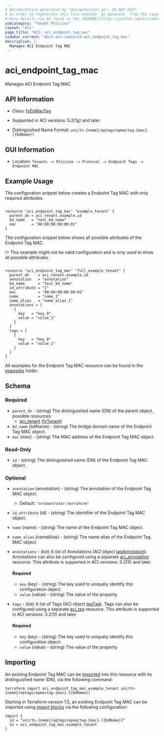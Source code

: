 ```yaml
---
# Documentation generated by "gen/generator.go"; DO NOT EDIT.
# In order to regenerate this file execute `go generate` from the repository root.
# More details can be found in the [README](https://github.com/CiscoDevNet/terraform-provider-aci/blob/master/README.md).
subcategory: "Tenant Policies"
layout: "aci"
page_title: "ACI: aci_endpoint_tag_mac"
sidebar_current: "docs-aci-resource-aci_endpoint_tag_mac"
description: |-
  Manages ACI Endpoint Tag MAC
---
```


# aci_endpoint_tag_mac #

Manages ACI Endpoint Tag MAC



## API Information ##

* Class: [fvEpMacTag](https://pubhub.devnetcloud.com/media/model-doc-latest/docs/app/index.html#/objects/fvEpMacTag/overview)

* Supported in ACI versions: 5.2(1g) and later.

* Distinguished Name Format: `uni/tn-{name}/eptags/epmactag-{mac}-[{bdName}]`

## GUI Information ##

* Location: `Tenants -> Policies -> Protocol -> Endpoint Tags -> Endpoint MAC`

## Example Usage ##

The configuration snippet below creates a Endpoint Tag MAC with only required attributes.

```hcl

resource "aci_endpoint_tag_mac" "example_tenant" {
  parent_dn = aci_tenant.example.id
  bd_name   = "test_bd_name"
  mac       = "00:00:00:00:00:01"
}

```
The configuration snippet below shows all possible attributes of the Endpoint Tag MAC.

!> This example might not be valid configuration and is only used to show all possible attributes.

```hcl

resource "aci_endpoint_tag_mac" "full_example_tenant" {
  parent_dn    = aci_tenant.example.id
  annotation   = "annotation"
  bd_name      = "test_bd_name"
  id_attribute = "1"
  mac          = "00:00:00:00:00:01"
  name         = "name_1"
  name_alias   = "name_alias_1"
  annotations = [
    {
      key   = "key_0"
      value = "value_1"
    }
  ]
  tags = [
    {
      key   = "key_0"
      value = "value_1"
    }
  ]
}

```

All examples for the Endpoint Tag MAC resource can be found in the [examples](https://github.com/CiscoDevNet/terraform-provider-aci/tree/master/examples/resources/aci_endpoint_tag_mac) folder.

## Schema ##

### Required ###

* `parent_dn` - (string) The distinguished name (DN) of the parent object, possible resources:
  - [aci_tenant](https://registry.terraform.io/providers/CiscoDevNet/aci/latest/docs/resources/tenant) ([fvTenant](https://pubhub.devnetcloud.com/media/model-doc-latest/docs/app/index.html#/objects/fvTenant/overview))
* `bd_name` (bdName) - (string) The bridge domain name of the Endpoint Tag MAC object.
* `mac` (mac) - (string) The MAC address of the Endpoint Tag MAC object.

### Read-Only ###

* `id` - (string) The distinguished name (DN) of the Endpoint Tag MAC object.

### Optional ###

* `annotation` (annotation) - (string) The annotation of the Endpoint Tag MAC object.
  - Default: `"orchestrator:terraform"`
* `id_attribute` (id) - (string) The identifier of the Endpoint Tag MAC object.
* `name` (name) - (string) The name of the Endpoint Tag MAC object.
* `name_alias` (nameAlias) - (string) The name alias of the Endpoint Tag MAC object.
* `annotations` - (list) A list of Annotations (ACI object [tagAnnotation](https://pubhub.devnetcloud.com/media/model-doc-latest/docs/app/index.html#/objects/tagAnnotation/overview)). Annotations can also be configured using a separate [aci_annotation](https://registry.terraform.io/providers/CiscoDevNet/aci/latest/docs/resources/annotation) resource. This attribute is supported in ACI versions: 3.2(1l) and later.
  #### Required ####
  
    * `key` (key) - (string) The key used to uniquely identify this configuration object.
    * `value` (value) - (string) The value of the property.
* `tags` - (list) A list of Tags (ACI object [tagTag](https://pubhub.devnetcloud.com/media/model-doc-latest/docs/app/index.html#/objects/tagTag/overview)). Tags can also be configured using a separate [aci_tag](https://registry.terraform.io/providers/CiscoDevNet/aci/latest/docs/resources/tag) resource. This attribute is supported in ACI versions: 3.2(1l) and later.
  #### Required ####
  
    * `key` (key) - (string) The key used to uniquely identify this configuration object.
    * `value` (value) - (string) The value of the property.

## Importing

An existing Endpoint Tag MAC can be [imported](https://www.terraform.io/docs/import/index.html) into this resource with its distinguished name (DN), via the following command:

```
terraform import aci_endpoint_tag_mac.example_tenant uni/tn-{name}/eptags/epmactag-{mac}-[{bdName}]
```

Starting in Terraform version 1.5, an existing Endpoint Tag MAC can be imported
using [import blocks](https://developer.hashicorp.com/terraform/language/import) via the following configuration:

```
import {
  id = "uni/tn-{name}/eptags/epmactag-{mac}-[{bdName}]"
  to = aci_endpoint_tag_mac.example_tenant
}
```
